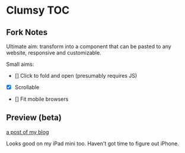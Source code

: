 # Clumsy TOC

## Fork Notes

Ultimate aim: transform into a component that can be pasted to any website, responsive and customizable. 

Small aims:

- [] Click to fold and open (presumably requires JS) 
- [X] Scrollable 
- [] Fit mobile browsers 

## Preview (beta)

[a post of my blog](https://loikein.github.io/2019/01/05/notes-stat1/)

Looks good on my iPad mini too. Haven't got time to figure out iPhone. 